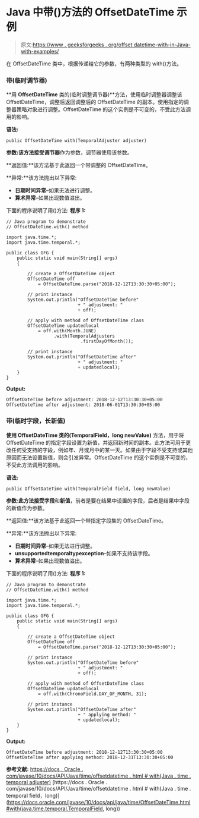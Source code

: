 # Java 中带()方法的 OffsetDateTime 示例

> 原文:[https://www . geeksforgeeks . org/offset datetime-with-in-Java-with-examples/](https://www.geeksforgeeks.org/offsetdatetime-with-method-in-java-with-examples/)

在 OffsetDateTime 类中，根据传递给它的参数，有两种类型的 with()方法。

### 带(临时调节器)

**用 **OffsetDateTime** 类的(临时调整调节器)**方法，使用临时调整器调整该 OffsetDateTime，调整后返回调整后的 OffsetDateTime 的副本。使用指定的调整器策略对象进行调整。OffsetDateTime 的这个实例是不可变的，不受此方法调用的影响。

**语法:**

```
public OffsetDateTime with(TemporalAdjuster adjuster)

```

**参数:**该方法接受**调节器**作为参数，调节器使用该参数。

**返回值:**该方法基于此返回一个带调整的 OffsetDateTime。

**异常:**该方法抛出以下异常:

*   **日期时间异常**–如果无法进行调整。
*   **算术异常**–如果出现数值溢出。

下面的程序说明了用()方法:
**程序 1:**

```
// Java program to demonstrate
// OffsetDateTime.with() method

import java.time.*;
import java.time.temporal.*;

public class GFG {
    public static void main(String[] args)
    {

        // create a OffsetDateTime object
        OffsetDateTime off
            = OffsetDateTime.parse("2018-12-12T13:30:30+05:00");

        // print instance
        System.out.println("OffsetDateTime before"
                           + " adjustment: "
                           + off);

        // apply with method of OffsetDateTime class
        OffsetDateTime updatedlocal
            = off.with(Month.JUNE)
                  .with(TemporalAdjusters
                            .firstDayOfMonth());

        // print instance
        System.out.println("OffsetDateTime after"
                           + " adjustment: "
                           + updatedlocal);
    }
}
```

**Output:**

```
OffsetDateTime before adjustment: 2018-12-12T13:30:30+05:00
OffsetDateTime after adjustment: 2018-06-01T13:30:30+05:00

```

### 带(临时字段，长新值)

**使用 **OffsetDateTime** 类的(TemporalField，long newValue)** 方法，用于将 OffsetDateTime 的指定字段设置为新值，并返回新时间的副本。此方法可用于更改任何受支持的字段，例如年、月或月中的某一天。如果由于字段不受支持或其他原因而无法设置新值，则会引发异常。OffsetDateTime 的这个实例是不可变的，不受此方法调用的影响。

**语法:**

```
public OffsetDateTime with(TemporalField field, long newValue)

```

**参数:**此方法接受**字段**和**新值**，前者是要在结果中设置的字段，后者是结果中字段的新值作为参数。

**返回值:**该方法基于此返回一个带指定字段集的 OffsetDateTime。

**异常:**该方法抛出以下异常:

*   **日期时间异常**–如果无法进行调整。
*   **unsupportedtemporaltypexception**–如果不支持该字段。
*   **算术异常**–如果出现数值溢出。

下面的程序说明了用()方法:
**程序 1:**

```
// Java program to demonstrate
// OffsetDateTime.with() method

import java.time.*;
import java.time.temporal.*;

public class GFG {
    public static void main(String[] args)
    {

        // create a OffsetDateTime object
        OffsetDateTime off
            = OffsetDateTime.parse("2018-12-12T13:30:30+05:00");

        // print instance
        System.out.println("OffsetDateTime before"
                           + " adjustment: "
                           + off);

        // apply with method of OffsetDateTime class
        OffsetDateTime updatedlocal
            = off.with(ChronoField.DAY_OF_MONTH, 31);

        // print instance
        System.out.println("OffsetDateTime after"
                           + " applying method: "
                           + updatedlocal);
    }
}
```

**Output:**

```
OffsetDateTime before adjustment: 2018-12-12T13:30:30+05:00
OffsetDateTime after applying method: 2018-12-31T13:30:30+05:00

```

**参考文献:**
[https://docs . Oracle . com/javase/10/docs/API/Java/time/offsetdatetime . html # with(Java . time . temporal adjuster)](https://docs.oracle.com/javase/10/docs/api/java/time/OffsetDateTime.html#with(java.time.temporal.TemporalAdjuster))
[https://docs . Oracle . com/javase/10/docs/API/Java/time/offsetdatetime . html # with(Java . time . temporal field，long)](https://docs.oracle.com/javase/10/docs/api/java/time/OffsetDateTime.html#with(java.time.temporal.TemporalField, long))